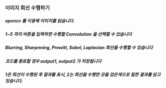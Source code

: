 ### 이미지 회선 수행하기


##### opencv 를 이용해 이미지를 읽습니다.
##### 1~5 까지 버튼을 입력하면 수행할 Convolution 을 선택할 수 있습니다
##### Blurring, Sharpnning, Prewitt, Sobel, Laplacian 회선을 수행할 수 있습니다
##### 코드를 종료할 경우 output1, output2 가 저장됩니다
##### 1은 회선이 수행된 후 결과를 표시, 2는 회선을 수행한 곳을 검은색으로 칠한 결과를 담고 있습니다.
